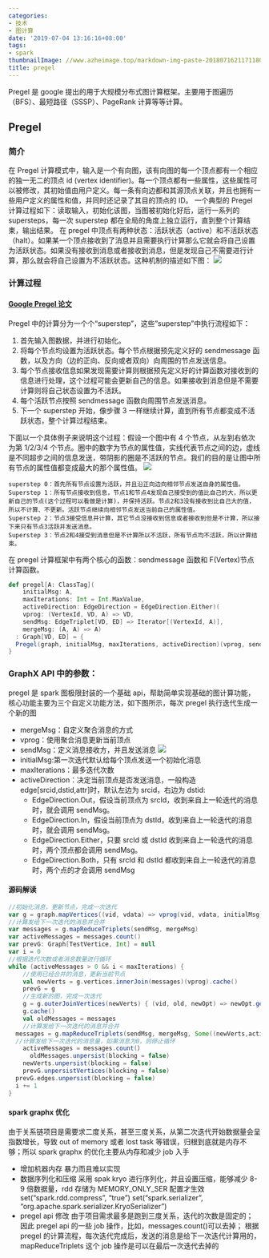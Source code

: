 ```yaml
---
categories:
- 技术
- 图计算
date: '2019-07-04 13:16:16+08:00'
tags:
- spark
thumbnailImage: //www.azheimage.top/markdown-img-paste-20180716211711809.png
title: pregel
---
```

Pregel 是 google 提出的用于大规模分布式图计算框架。主要用于图遍历（BFS）、最短路径（SSSP）、PageRank 计算等等计算。
<!--more-->

## Pregel


### 简介

在 Pregel 计算模式中，输入是一个有向图，该有向图的每一个顶点都有一个相应的独一无二的顶点 id (vertex identifier)。每一个顶点都有一些属性，这些属性可以被修改，其初始值由用户定义。每一条有向边都和其源顶点关联，并且也拥有一些用户定义的属性和值，并同时还记录了其目的顶点的 ID。
一个典型的 Pregel 计算过程如下：读取输入，初始化该图，当图被初始化好后，运行一系列的 supersteps，每一次 superstep 都在全局的角度上独立运行，直到整个计算结束，输出结果。
在 pregel 中顶点有两种状态：活跃状态（active）和不活跃状态（halt）。如果某一个顶点接收到了消息并且需要执行计算那么它就会将自己设置为活跃状态。如果没有接收到消息或者接收到消息，但是发现自己不需要进行计算，那么就会将自己设置为不活跃状态。这种机制的描述如下图：
![](https://img-blog.csdn.net/20160420124300354)

### 计算过程

#### [Google Pregel 论文](http://www.pitt.edu/~viz/classes/infsci3350/resources/pregel_sigmod10.pdf)

Pregel 中的计算分为一个个“superstep”，这些”superstep”中执行流程如下：

1. 首先输入图数据，并进行初始化。
2. 将每个节点均设置为活跃状态。每个节点根据预先定义好的 sendmessage 函数，以及方向（边的正向、反向或者双向）向周围的节点发送信息。
3. 每个节点接收信息如果发现需要计算则根据预先定义好的计算函数对接收到的信息进行处理，这个过程可能会更新自己的信息。如果接收到消息但是不需要计算则将自己状态设置为不活跃。
4. 每个活跃节点按照 sendmessage 函数向周围节点发送消息。
5. 下一个 superstep 开始，像步骤 3 一样继续计算，直到所有节点都变成不活跃状态，整个计算过程结束。

下面以一个具体例子来说明这个过程：假设一个图中有 4 个节点，从左到右依次为第 1/2/3/4 个节点。圈中的数字为节点的属性值，实线代表节点之间的边，虚线是不同超步之间的信息发送，带阴影的圈是不活跃的节点。我们的目的是让图中所有节点的属性值都变成最大的那个属性值。
![](https://img-blog.csdn.net/20160420124344434)

    superstep 0：首先所有节点设置为活跃，并且沿正向边向相邻节点发送自身的属性值。
    Superstep 1：所有节点接收到信息，节点1和节点4发现自己接受到的值比自己的大，所以更新自己的节点(这个过程可以看做是计算)，并保持活跃。节点2和3没有接收到比自己大的值，所以不计算、不更新。活跃节点继续向相邻节点发送当前自己的属性值。
    Superstep 2：节点3接受信息并计算，其它节点没接收到信息或者接收到但是不计算，所以接下来只有节点3活跃并发送消息。
    Superstep 3：节点2和4接受到消息但是不计算所以不活跃，所有节点均不活跃，所以计算结束。

在 pregel 计算框架中有两个核心的函数：sendmessage 函数和 F(Vertex)节点计算函数。

```scala
def pregel[A: ClassTag](
    initialMsg: A,
    maxIterations: Int = Int.MaxValue,
    activeDirection: EdgeDirection = EdgeDirection.Either)(
    vprog: (VertexId, VD, A) => VD,
    sendMsg: EdgeTriplet[VD, ED] => Iterator[(VertexId, A)],
    mergeMsg: (A, A) => A)
  : Graph[VD, ED] = {
  Pregel(graph, initialMsg, maxIterations, activeDirection)(vprog, sendMsg, mergeMsg)
}
```

### GraphX API 中的参数：

pregel 是 spark 图极限封装的一个基础 api，帮助简单实现基础的图计算功能，核心功能主要为三个自定义功能方法，如下图所示，每次 pregel 执行迭代生成一个新的图

- mergeMsg：自定义聚合消息的方式
- vprog：使用聚合消息更新当前顶点
- sendMsg：定义消息接收方，并且发送消息
  ![](http://www.zdingke.com/wp-content/uploads/2018/01/20180106180130_30007.png)
- initialMsg:第一次迭代默认给每个顶点发送一个初始化消息
- maxIterations：最多迭代次数
- activeDirection：决定当前顶点是否发送消息，一般构造 edge[srcid,dstid,attr]时，默认左边为 srcid，右边为 dstid:
  - EdgeDirection.Out，假设当前顶点为 srcId，收到来自上一轮迭代的消息时，就会调用 sendMsg。
  - EdgeDirection.In，假设当前顶点为 dstId，收到来自上一轮迭代的消息时，就会调用 sendMsg。
  - EdgeDirection.Either，只要 srcId 或 dstId 收到来自上一轮迭代的消息时，两个顶点都会调用 sendMsg。
  - EdgeDirection.Both，只有 srcId 和 dstId 都收到来自上一轮迭代的消息时，两个点的才会调用 sendMsg

#### 源码解读

```scala
//初始化消息，更新节点，完成一次迭代
var g = graph.mapVertices((vid, vdata) => vprog(vid, vdata, initialMsg)).cache()
//计算发给下一次迭代的消息并合并
var messages = g.mapReduceTriplets(sendMsg, mergeMsg)
var activeMessages = messages.count()
var prevG: Graph[TestVertice, Int] = null
var i = 0
//根据迭代次数或者消息数量进行循环
while (activeMessages > 0 && i < maxIterations) {
    //使用已经合并的消息，更新当前节点
    val newVerts = g.vertices.innerJoin(messages)(vprog).cache()
    prevG = g
    //生成新的图，完成一次迭代
    g = g.outerJoinVertices(newVerts) { (vid, old, newOpt) => newOpt.getOrElse(old) }
    g.cache()
    val oldMessages = messages
    //计算发给下一次迭代的消息并合并
  messages = g.mapReduceTriplets(sendMsg, mergeMsg, Some((newVerts,activeDirection))).cache()
  //计算发给下一次迭代的消息量，如果消息为0，则停止循环
    activeMessages = messages.count(）
      oldMessages.unpersist(blocking = false)
    newVerts.unpersist(blocking = false)
    prevG.unpersistVertices(blocking = false)
  prevG.edges.unpersist(blocking = false)
  i += 1
}
```

#### spark graphx 优化

由于关系链项目是需要求二度关系，甚至三度关系，从第二次迭代开始数据量会呈指数增长，导致 out of memory 或者 lost task 等错误，归根到底就是内存不够；所以 spark graphx 的优化主要从内存和减少 job 入手

- 增加机器内存
  暴力而且难以实现
- 数据序列化和压缩
  采用 spak kryo 进行序列化，并且设置压缩，能够减少 8-9 倍数据量，rdd 存储为 MEMORY_ONLY_SER 配置才生效
  set(“spark.rdd.compress”, “true”)
  set(“spark.serializer”, “org.apache.spark.serializer.KryoSerializer”)
- pregel api 修改
  由于项目需求最多是跑到三度关系，迭代的次数是固定的；
  因此 pregel api 的一些 job 操作，比如，messages.count()可以去掉；
  根据 pregel 的计算流程，每次迭代完成后，发送的消息是给下一次迭代计算用的，mapReduceTriplets 这个 job 操作是可以在最后一次迭代去掉的
